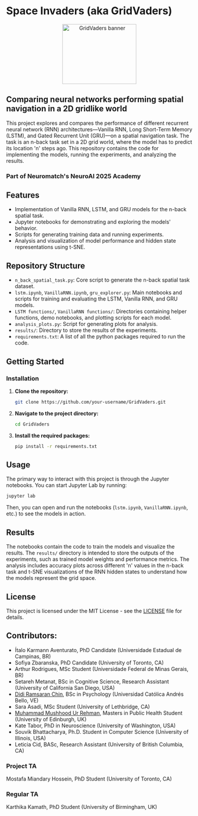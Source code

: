 # Space Invaders (aka GridVaders)
<div align="center">
  <img width="200" height="162" alt="GridVaders banner" src="https://github.com/user-attachments/assets/770fd05d-eb85-4771-a135-8676553c1822" />
</div>

## Comparing neural networks performing spatial navigation in a 2D gridlike world

This project explores and compares the performance of different recurrent neural network (RNN) architectures—Vanilla RNN, Long Short-Term Memory (LSTM), and Gated Recurrent Unit (GRU)—on a spatial navigation task. The task is an n-back task set in a 2D grid world, where the model has to predict its location 'n' steps ago. This repository contains the code for implementing the models, running the experiments, and analyzing the results.

### Part of Neuromatch's NeuroAI 2025 Academy

## Features

*   Implementation of Vanilla RNN, LSTM, and GRU models for the n-back spatial task.
*   Jupyter notebooks for demonstrating and exploring the models' behavior.
*   Scripts for generating training data and running experiments.
*   Analysis and visualization of model performance and hidden state representations using t-SNE.

## Repository Structure

-   `n_back_spatial_task.py`: Core script to generate the n-back spatial task dataset.
-   `lstm.ipynb`, `VanillaRNN.ipynb`, `gru_explorer.py`: Main notebooks and scripts for training and evaluating the LSTM, Vanilla RNN, and GRU models.
-   `LSTM functions/`, `VanillaRNN functions/`: Directories containing helper functions, demo notebooks, and plotting scripts for each model.
-   `analysis_plots.py`: Script for generating plots for analysis.
-   `results/`: Directory to store the results of the experiments.
-   `requirements.txt`: A list of all the python packages required to run the code.

## Getting Started


### Installation

1.  **Clone the repository:**
    ```bash
    git clone https://github.com/your-username/GridVaders.git
    ```
2.  **Navigate to the project directory:**
    ```bash
    cd GridVaders
    ```
3.  **Install the required packages:**
    ```bash
    pip install -r requirements.txt
    ```

## Usage

The primary way to interact with this project is through the Jupyter notebooks. You can start Jupyter Lab by running:

```bash
jupyter lab
```

Then, you can open and run the notebooks (`lstm.ipynb`, `VanillaRNN.ipynb`, etc.) to see the models in action.

## Results

The notebooks contain the code to train the models and visualize the results. The `results/` directory is intended to store the outputs of the experiments, such as trained model weights and performance metrics. The analysis includes accuracy plots across different 'n' values in the n-back task and t-SNE visualizations of the RNN hidden states to understand how the models represent the grid space.

## License

This project is licensed under the MIT License - see the [LICENSE](LICENSE) file for details.

## Contributors:
* Ítalo Karmann Aventurato, PhD Candidate (Universidade Estadual de Campinas, BR)
* Sofiya Zbaranska, PhD Candidate (University of Toronto, CA)
* Arthur Rodrigues, MSc Student (Universidade Federal de Minas Gerais, BR)
* Setareh Metanat, BSc in Cognitive Science, Research Assistant (University of California San Diego, USA)
* [Didi Ramsaran Chin](https://neurodidi.github.io/), BSc in Psychology (Universidad Católica Andrés Bello, VE)
* Sara Asadi, MSc Student (University of Lethbridge, CA)
* [Muhammad Mushhood Ur Rehman](https://www.linkedin.com/in/RehmanMushhood), Masters in Public Health Student (University of Edinburgh, UK)
* Kate Tabor, PhD in Neuroscience (University of Washington, USA)
* Souvik Bhattacharya, Ph.D. Student in Computer Science (University of Illinois, USA)
* Leticia Cid, BASc, Research Assistant (University of British Columbia, CA)

### Project TA
Mostafa Miandary Hossein, PhD Student (University of Toronto, CA)

### Regular TA
Karthika Kamath, PhD Student (University of Birmingham, UK)
